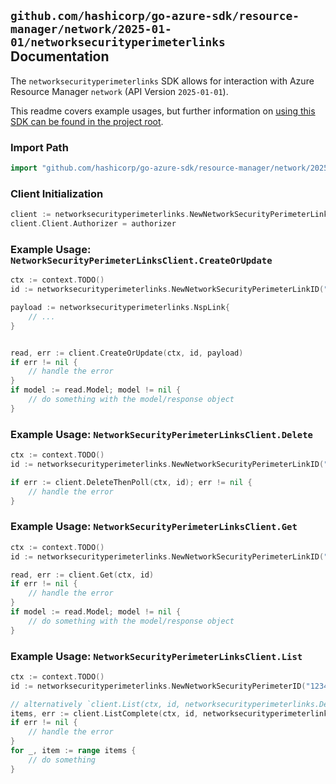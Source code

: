 
## `github.com/hashicorp/go-azure-sdk/resource-manager/network/2025-01-01/networksecurityperimeterlinks` Documentation

The `networksecurityperimeterlinks` SDK allows for interaction with Azure Resource Manager `network` (API Version `2025-01-01`).

This readme covers example usages, but further information on [using this SDK can be found in the project root](https://github.com/hashicorp/go-azure-sdk/tree/main/docs).

### Import Path

```go
import "github.com/hashicorp/go-azure-sdk/resource-manager/network/2025-01-01/networksecurityperimeterlinks"
```


### Client Initialization

```go
client := networksecurityperimeterlinks.NewNetworkSecurityPerimeterLinksClientWithBaseURI("https://management.azure.com")
client.Client.Authorizer = authorizer
```


### Example Usage: `NetworkSecurityPerimeterLinksClient.CreateOrUpdate`

```go
ctx := context.TODO()
id := networksecurityperimeterlinks.NewNetworkSecurityPerimeterLinkID("12345678-1234-9876-4563-123456789012", "example-resource-group", "networkSecurityPerimeterName", "linkName")

payload := networksecurityperimeterlinks.NspLink{
	// ...
}


read, err := client.CreateOrUpdate(ctx, id, payload)
if err != nil {
	// handle the error
}
if model := read.Model; model != nil {
	// do something with the model/response object
}
```


### Example Usage: `NetworkSecurityPerimeterLinksClient.Delete`

```go
ctx := context.TODO()
id := networksecurityperimeterlinks.NewNetworkSecurityPerimeterLinkID("12345678-1234-9876-4563-123456789012", "example-resource-group", "networkSecurityPerimeterName", "linkName")

if err := client.DeleteThenPoll(ctx, id); err != nil {
	// handle the error
}
```


### Example Usage: `NetworkSecurityPerimeterLinksClient.Get`

```go
ctx := context.TODO()
id := networksecurityperimeterlinks.NewNetworkSecurityPerimeterLinkID("12345678-1234-9876-4563-123456789012", "example-resource-group", "networkSecurityPerimeterName", "linkName")

read, err := client.Get(ctx, id)
if err != nil {
	// handle the error
}
if model := read.Model; model != nil {
	// do something with the model/response object
}
```


### Example Usage: `NetworkSecurityPerimeterLinksClient.List`

```go
ctx := context.TODO()
id := networksecurityperimeterlinks.NewNetworkSecurityPerimeterID("12345678-1234-9876-4563-123456789012", "example-resource-group", "networkSecurityPerimeterName")

// alternatively `client.List(ctx, id, networksecurityperimeterlinks.DefaultListOperationOptions())` can be used to do batched pagination
items, err := client.ListComplete(ctx, id, networksecurityperimeterlinks.DefaultListOperationOptions())
if err != nil {
	// handle the error
}
for _, item := range items {
	// do something
}
```
